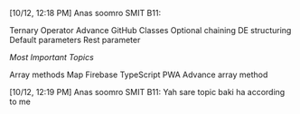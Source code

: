 [10/12, 12:18 PM] Anas soomro SMIT B11: 

Ternary Operator
Advance GitHub
Classes
Optional chaining
DE structuring
Default parameters
Rest parameter

*Most Important Topics*

Array methods
Map 
Firebase
TypeScript
PWA 
Advance array method

[10/12, 12:19 PM] Anas soomro SMIT B11: Yah sare topic baki ha according to me